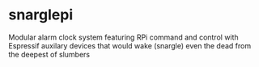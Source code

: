 # snarglepi
Modular alarm clock system featuring RPi command and control with Espressif auxilary devices that would wake (snargle) even the dead from the deepest of slumbers

